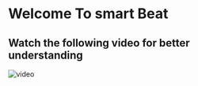 
# Welcome To smart Beat

## Watch the following video for better understanding

![video]((https://github.com/aymen-fkir/smartBeat.git/video&Presentation/twiseNight.mp4))


